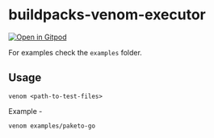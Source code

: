 # buildpacks-venom-executor

[![Open in Gitpod](https://gitpod.io/button/open-in-gitpod.svg)](https://gitpod.io/#https://github.com/samj1912/buildpacks-venom-executor)

For examples check the `examples` folder.

## Usage

`venom <path-to-test-files>`

Example -

`venom examples/paketo-go`

